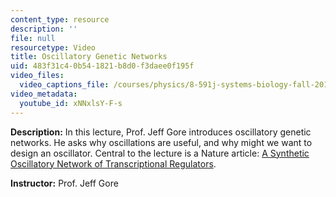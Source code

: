 ```yaml
---
content_type: resource
description: ''
file: null
resourcetype: Video
title: Oscillatory Genetic Networks
uid: 483f31c4-0b54-1821-b8d0-f3daee0f195f
video_files:
  video_captions_file: /courses/physics/8-591j-systems-biology-fall-2014/lecture-videos/oscillatory-genetic-networks/xNNxlsY-F-s.vtt
video_metadata:
  youtube_id: xNNxlsY-F-s
---
```


**Description:** In this lecture, Prof. Jeff Gore introduces oscillatory genetic networks. He asks why oscillations are useful, and why might we want to design an oscillator. Central to the lecture is a Nature article: [A Synthetic Oscillatory Network of Transcriptional Regulators](http://dx.doi.org/10.1038/35002125).

**Instructor:** Prof. Jeff Gore